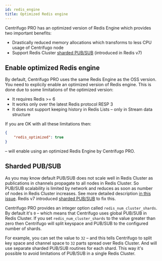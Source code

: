 ```yaml
---
id: redis_engine
title: Optimized Redis engine
---
```


Centrifugo PRO has an optimized version of Redis Engine which provides two important benefits:

* Drastically reduced memory allocations which transforms to less CPU usage of Centrifugo node
* Support Redis Cluster [sharded PUB/SUB](https://redis.io/docs/manual/pubsub/#sharded-pubsub) (introduced in Redis v7)

## Enable optimized Redis engine

By default, Centrifugo PRO uses the same Redis Engine as the OSS version. You need to explicily enable an optimized version of Redis engine. This is done due to some limitations of the optimized version:

* It requires Redis >= 6
* It works only over the latest Redis protocol RESP 3
* It does not support keeping history in Redis Lists – only in Stream data structure

If you are OK with all these limitations then:

```json title="config.json"
{
    "redis_optimized": true
}
```

– will enable using an optimized Redis Engine by Centrifugo PRO.

## Sharded PUB/SUB

As you may know default PUB/SUB does not scale well in Redis Cluster as publications in channels propagate to all nodes in Redis Cluster. So PUB/SUB scalability is limited by network and reduces as soon as number of nodes in Redis Cluster increases. See more detailed description [in this issue](https://github.com/redis/redis/issues/2672). Redis v7 introduced [sharded PUB/SUB](https://redis.io/docs/manual/pubsub/#sharded-pubsub) to fix this.

Centrifugo PRO provides an integer option called `redis_num_cluster_shards`. By default it's `0` – which means that Centrifugo uses global PUB/SUB in Redis Cluster. If you set `redis_num_cluster_shards` to the value greater than zero then Centrifugo will split keyspace and PUB/SUB to the configured number of shards.

For example, you can set the value to `32` – and this tells Centrifugo to split key space and channel space to `32` parts spread over Redis Cluster. And will use separate sharded PUB/SUB routines for each shard. This way it's possible to avoid limitations of PUB/SUB in a single Redis Cluster.
